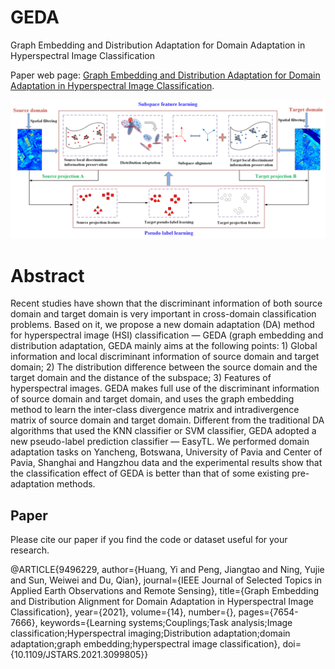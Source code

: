 # GEDA
Graph Embedding and Distribution Adaptation for Domain Adaptation in Hyperspectral Image Classification

Paper web page: [Graph Embedding and Distribution Adaptation for Domain Adaptation in Hyperspectral Image Classification]([(https://ieeexplore.ieee.org/document/9496229)]).

<p align='center'>
  <img src='figure/GEDA.png' width="800px">
</p>

# Abstract

Recent studies have shown that the discriminant information of both source domain and target domain is very important in cross-domain classification problems. Based on it, we propose a new domain adaptation (DA) method for hyperspectral image (HSI) classification — GEDA (graph embedding and distribution adaptation, GEDA mainly aims at the following points: 1) Global information and local discriminant information of source domain and target domain; 2) The distribution difference between the source domain and the target domain and the distance of the subspace; 3) Features of hyperspectral images. GEDA makes full use of the discriminant information of source domain and target domain, and uses the graph embedding method to learn the inter-class divergence matrix and intradivergence matrix of source domain and target domain. Different from the traditional DA algorithms that used the KNN classifier or SVM classifier, GEDA adopted a new pseudo-label prediction classifier — EasyTL. We performed domain adaptation tasks on Yancheng, Botswana, University of Pavia and Center of Pavia, Shanghai and Hangzhou data and the experimental results show that the classification effect of GEDA is better than that of some existing pre-adaptation methods.

## Paper

Please cite our paper if you find the code or dataset useful for your research.

@ARTICLE{9496229,
  author={Huang, Yi and Peng, Jiangtao and Ning, Yujie and Sun, Weiwei and Du, Qian},
  journal={IEEE Journal of Selected Topics in Applied Earth Observations and Remote Sensing}, 
  title={Graph Embedding and Distribution Alignment for Domain Adaptation in Hyperspectral Image Classification}, 
  year={2021},
  volume={14},
  number={},
  pages={7654-7666},
  keywords={Learning systems;Couplings;Task analysis;Image classification;Hyperspectral imaging;Distribution adaptation;domain adaptation;graph embedding;hyperspectral image classification},
  doi={10.1109/JSTARS.2021.3099805}}
